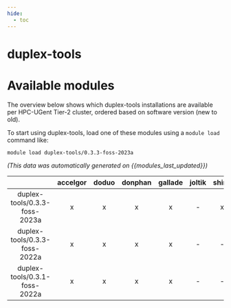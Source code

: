 ```yaml
---
hide:
  - toc
---
```


duplex-tools
============

# Available modules


The overview below shows which duplex-tools installations are available per HPC-UGent Tier-2 cluster, ordered based on software version (new to old).

To start using duplex-tools, load one of these modules using a `module load` command like:

```shell
module load duplex-tools/0.3.3-foss-2023a
```

*(This data was automatically generated on {{modules_last_updated}})*  

| |accelgor|doduo|donphan|gallade|joltik|shinx|skitty|
| :---: | :---: | :---: | :---: | :---: | :---: | :---: | :---: |
|duplex-tools/0.3.3-foss-2023a|x|x|x|x|-|x|x|
|duplex-tools/0.3.3-foss-2022a|x|x|x|x|-|-|-|
|duplex-tools/0.3.1-foss-2022a|x|x|x|x|-|-|-|
